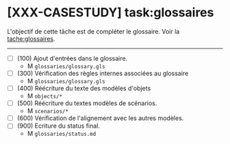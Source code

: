 [XXX-CASESTUDY] task:glossaires
===========================================================

L'objectif de cette tâche est de compléter le glossaire.
Voir la [tache:glossaires](https://modelscript.readthedocs.io/en/latest/methods/glossaires/index.html).

________

- [ ] (100) Ajout d'entrées dans le glossaire.
    - M ``glossaries/glossary.gls``
- [ ] (300) Vérification des règles internes associées au glossaire
    - M ``glossaries/glossary.gls``
- [ ] (400) Réécriture du texte des modèles d'objets
    - M ``objects/*``
- [ ] (500) Réécriture du textes modèles de scénarios.
    - M ``scenarios/*``
- [ ] (600) Vérification de l'alignement avec les autres modèles.
- [ ] (900) Ecriture du status final.
    - M ``glossaries/status.md``
